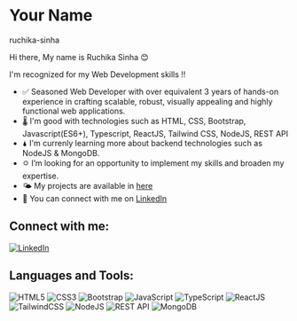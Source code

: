 # Your Name
ruchika-sinha

Hi there, My name is Ruchika Sinha 😊

I'm recognized for my Web Development skills !!

- ✅ Seasoned Web Developer with over equivalent 3 years of hands-on experience in crafting scalable, robust, visually appealing and highly functional web applications.
- 🌡 I'm good with technologies such as HTML, CSS, Bootstrap, Javascript(ES6+), Typescript, ReactJS, Tailwind CSS, NodeJS, REST API
- 🌢 I'm currenly learning more about backend technologies such as NodeJS & MongoDB.  
- 🌣  I’m looking for an opportunity to implement my skills and broaden my expertise.
- 🌤 My projects are available in [here](https://github.com/ruchika-sinha?tab=repositories) 
- 💭 You can connect with me on [LinkedIn](https://www.linkedin.com/in/ruchika-sinha-profile/)  

## Connect with me:

[![LinkedIn](https://img.shields.io/badge/LinkedIn-0077B5?style=for-the-badge&logo=linkedin&logoColor=white)](https://www.linkedin.com/in/ruchika-sinha-profile/)

## Languages and Tools:


![HTML5](https://img.shields.io/badge/html5-%23E34F26.svg?style=for-the-badge&logo=html5&logoColor=white)
![CSS3](https://img.shields.io/badge/css3-%231572B6.svg?style=for-the-badge&logo=css3&logoColor=white)
![Bootstrap](https://img.shields.io/badge/bootstrap-%23563D7C.svg?style=for-the-badge&logo=bootstrap&logoColor=white)
![JavaScript](https://img.shields.io/badge/javascript-%23323330.svg?style=for-the-badge&logo=javascript&logoColor=%23F7DF1E)
![TypeScript](https://img.shields.io/badge/typescript-%23007ACC.svg?style=for-the-badge&logo=typescript&logoColor=white)
![ReactJS](https://img.shields.io/badge/react-%2320232a.svg?style=for-the-badge&logo=react&logoColor=%2361DAFB)
![TailwindCSS](https://img.shields.io/badge/tailwindcss-%2338B2AC.svg?style=for-the-badge&logo=tailwind-css&logoColor=white)
![NodeJS](https://img.shields.io/badge/node.js-6DA55F?style=for-the-badge&logo=node.js&logoColor=white)
![REST API](https://img.shields.io/badge/REST_API-FF6C37?style=for-the-badge&logo=rest&logoColor=white)
![MongoDB](https://img.shields.io/badge/MongoDB-%234ea94b.svg?style=for-the-badge&logo=mongodb&logoColor=white)
